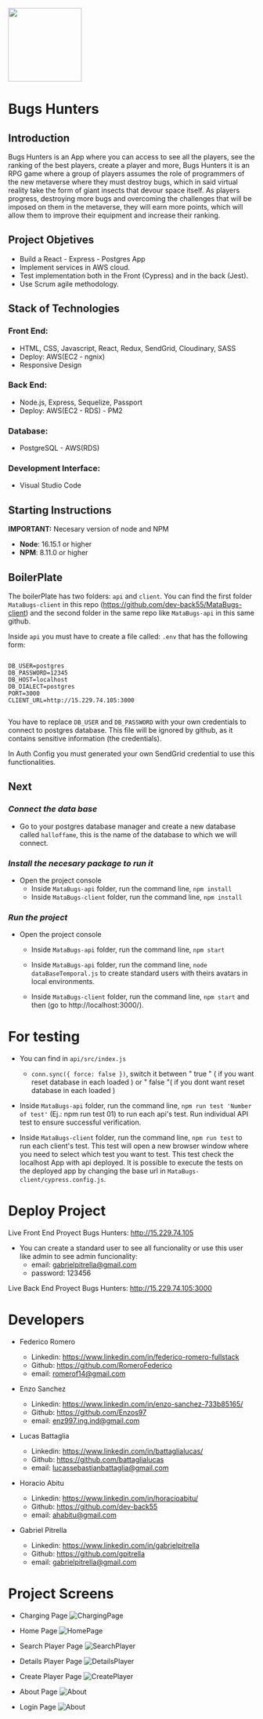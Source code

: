 <p align='left'>
    <img src='https://res.cloudinary.com/djgghmpgh/image/upload/v1662586699/logo192_qoyg0i.png' style='width:150px;height:150px;'> </img>
</p>

# Bugs Hunters
## Introduction

Bugs Hunters is an App where you can access to see all the players, see the ranking of the best players, create a player and more, Bugs Hunters it is an RPG game where a group of players assumes the role of programmers of the new metaverse where they must destroy bugs, which in said virtual reality take the form of giant insects that devour space itself. As players progress, destroying more bugs and overcoming the challenges that will be imposed on them in the metaverse, they will earn more points, which will allow them to improve their equipment and increase their ranking.

## Project Objetives

- Build a React - Express - Postgres App 
- Implement services in AWS cloud. 
- Test implementation both in the Front (Cypress) and in the back (Jest).
- Use Scrum agile methodology.

## Stack of Technologies

### Front End:
- HTML, CSS, Javascript, React, Redux, SendGrid, Cloudinary, SASS 
- Deploy: AWS(EC2 - ngnix)
- Responsive Design

### Back End:
- Node.js, Express, Sequelize, Passport
- Deploy: AWS(EC2 - RDS) - PM2

### Database:
- PostgreSQL - AWS(RDS)

### Development Interface:
- Visual Studio Code

## **Starting Instructions** 

__IMPORTANT:__ Necesary version of node and NPM 

 * __Node__: 16.15.1 or higher
 * __NPM__: 8.11.0 or higher
 
## BoilerPlate

The boilerPlate has two folders: `api` and `client`.
You can find the first folder `MataBugs-client` in this repo (https://github.com/dev-back55/MataBugs-client) and the second folder in the same repo like `MataBugs-api` in this same github.

Inside `api` you must have to create a file called: `.env` 
that has the following form: 

```

DB_USER=postgres
DB_PASSWORD=12345
DB_HOST=localhost
DB_DIALECT=postgres
PORT=3000
CLIENT_URL=http://15.229.74.105:3000


```

You have to replace `DB_USER` and `DB_PASSWORD` with your own credentials to connect to postgres database. This file will be ignored by github, as it contains sensitive information (the credentials).

In Auth Config you must generated your own SendGrid credential to use this functionalities.

## Next 
### _Connect the data base_

 - Go to your postgres database manager and create a new  database called `halloffame`, this is the name of the database to which we will connect.

### _Install the necesary package to run it_

- Open the project console
    + Inside `MataBugs-api` folder, run the command line, `npm install`
    + Inside `MataBugs-client` folder, run the command line, `npm install` 

### _Run the project_

- Open the project console
    + Inside `MataBugs-api` folder, run the command line, `npm start`
    + Inside `MataBugs-api` folder, run the command line, `node dataBaseTemporal.js` to create standard users with theirs avatars in local environments.
        
    + Inside `MataBugs-client` folder, run the command line, `npm start` and then (go to http://localhost:3000/).

# For testing

- You can find in `api/src/index.js`
    + `conn.sync({ force: false })`, switch it between " true " ( if you want reset database in each loaded ) or " false "( if you dont want reset database in each loaded ) 

- Inside `MataBugs-api` folder, run the command line, `npm run test 'Number of test'` (Ej.: npm run test 01) to run each api's test. Run individual API test to ensure successful verification.

- Inside `MataBugs-client` folder, run the command line, `npm run test` to run each client's test. This test will open a new browser window where you need to select which test you want to test. This test check the localhost App with api deployed. It is possible to execute the tests on the deployed app by changing the base url in `MataBugs-client/cypress.config.js`.

# Deploy Project 

Live Front End Proyect Bugs Hunters: http://15.229.74.105
- You can create a standard user to see all funcionality or use this user like admin to see admin funcionality:
    + email: gabrielpitrella@gmail.com
    + password: 123456

Live Back End Proyect Bugs Hunters: http://15.229.74.105:3000

# Developers

- Federico Romero
    + Linkedin: https://www.linkedin.com/in/federico-romero-fullstack
    + Github: https://github.com/RomeroFederico
    + email: romerof14@gmail.com

- Enzo Sanchez
    + Linkedin: https://www.linkedin.com/in/enzo-sanchez-733b85165/
    + Github: https://github.com/Enzos97
    + email: enz997.ing.ind@gmail.com

- Lucas Battaglia
    + Linkedin: https://www.linkedin.com/in/battaglialucas/
    + Github: https://github.com/battaglialucas
    + email: lucassebastianbattaglia@gmail.com     

- Horacio Abitu
    + Linkedin: https://www.linkedin.com/in/horacioabitu/
    + Github: https://github.com/dev-back55
    + email: ahabitu@gmail.com

- Gabriel Pitrella
    + Linkedin: https://www.linkedin.com/in/gabrielpitrella
    + Github: https://github.com/gpitrella
    + email: gabrielpitrella@gmail.com

# Project Screens 

- Charging Page
![ChargingPage](https://res.cloudinary.com/djgghmpgh/image/upload/v1662477282/HallOfFameInitial_kesfiu.jpg)

- Home Page 
![HomePage](https://res.cloudinary.com/djgghmpgh/image/upload/v1662477119/HallOfFame_ai7rks.jpg)

- Search Player Page
![SearchPlayer](https://res.cloudinary.com/djgghmpgh/image/upload/v1662477287/HallOfFameSearch_hr4nog.jpg)

- Details Player Page
![DetailsPlayer](https://res.cloudinary.com/djgghmpgh/image/upload/v1662477284/HallOfFamePlayerDetail_ilrpoq.jpg)

- Create Player Page
![CreatePlayer](https://res.cloudinary.com/djgghmpgh/image/upload/v1662477282/HallOfFameCreatePlayer_vz4xob.jpg)

- About Page
![About](https://res.cloudinary.com/djgghmpgh/image/upload/v1662477285/HallOfFameAbout_k3ir5q.jpg)

- Login Page
![About](https://res.cloudinary.com/djgghmpgh/image/upload/v1662478479/HallOfFameSignIn_ivfelo.jpg)
